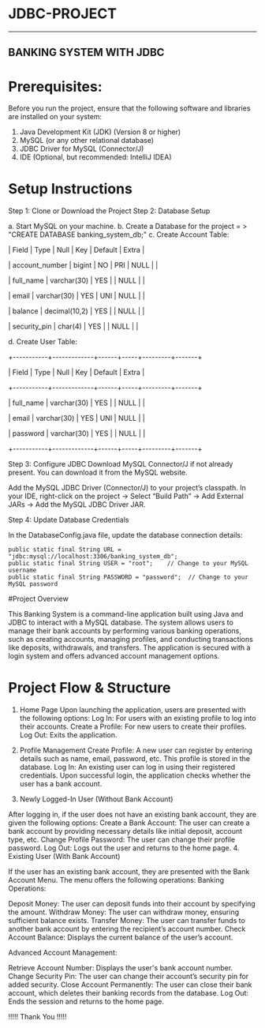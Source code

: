 # JDBC-PROJECT
-------------------------
BANKING SYSTEM WITH JDBC
-------------------------

# Prerequisites:

Before you run the project, ensure that the following software and libraries are installed on your system:

1. Java Development Kit (JDK) (Version 8 or higher)
2. MySQL (or any other relational database)
3. JDBC Driver for MySQL (Connector/J)
4. IDE (Optional, but recommended: IntelliJ IDEA)

# Setup Instructions

Step 1: Clone or Download the Project
Step 2: Database Setup
	
a. Start MySQL on your machine.
b. Create a Database for the project = > "CREATE DATABASE banking_system_db;"
c. Create Account Table: 


| Field          | Type          | Null | Key | Default | Extra |

| account_number | bigint        | NO   | PRI | NULL    |       |

| full_name      | varchar(30)   | YES  |     | NULL    |       |

| email          | varchar(30)   | YES  | UNI | NULL    |       |

| balance        | decimal(10,2) | YES  |     | NULL    |       |

| security_pin   | char(4)       | YES  |     | NULL    |       |


d. Create User Table:

+-----------+-------------+------+-----+---------+-------+

| Field     | Type        | Null | Key | Default | Extra |

+-----------+-------------+------+-----+---------+-------+

| full_name | varchar(30) | YES  |     | NULL    |       |

| email     | varchar(30) | YES  | UNI | NULL    |       |

| password  | varchar(30) | YES  |     | NULL    |       |

+-----------+-------------+------+-----+---------+-------+

Step 3: Configure JDBC
Download MySQL Connector/J if not already present. You can download it from the MySQL website.

Add the MySQL JDBC Driver (Connector/J) to your project’s classpath.
In your IDE, right-click on the project → Select “Build Path” → Add External JARs → Add the MySQL JDBC Driver JAR.

Step 4: Update Database Credentials

In the DatabaseConfig.java file, update the database connection details:

    public static final String URL = "jdbc:mysql://localhost:3306/banking_system_db";
    public static final String USER = "root";    // Change to your MySQL username
    public static final String PASSWORD = "password";  // Change to your MySQL password

#Project Overview

This Banking System is a command-line application built using Java and JDBC to interact with a MySQL database. The system allows users to manage their bank accounts by performing various banking operations, such as creating accounts, managing profiles, and conducting transactions like deposits, withdrawals, and transfers. The application is secured with a login system and offers advanced account management options.

# Project Flow & Structure

1. Home Page
Upon launching the application, users are presented with the following options:
Log In: For users with an existing profile to log into their accounts.
Create a Profile: For new users to create their profiles.
Log Out: Exits the application.

2. Profile Management
Create Profile: A new user can register by entering details such as name, email, password, etc. This profile is stored in the database.
Log In: An existing user can log in using their registered credentials. Upon successful login, the application checks whether the user has a bank account.
3. Newly Logged-In User (Without Bank Account)

After logging in, if the user does not have an existing bank account, they are given the following options:
Create a Bank Account: The user can create a bank account by providing necessary details like initial deposit, account type, etc.
Change Profile Password: The user can change their profile password.
Log Out: Logs out the user and returns to the home page.
4. Existing User (With Bank Account)

If the user has an existing bank account, they are presented with the Bank Account Menu. The menu offers the following operations:
Banking Operations:

Deposit Money: The user can deposit funds into their account by specifying the amount.
Withdraw Money: The user can withdraw money, ensuring sufficient balance exists.
Transfer Money: The user can transfer funds to another bank account by entering the recipient’s account number.
Check Account Balance: Displays the current balance of the user’s account.

Advanced Account Management:

Retrieve Account Number: Displays the user's bank account number.
Change Security Pin: The user can change their account’s security pin for added security.
Close Account Permanently: The user can close their bank account, which deletes their banking records from the database.
Log Out: Ends the session and returns to the home page.

!!!!! Thank You !!!!!
